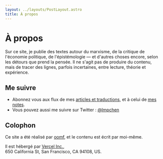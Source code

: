 ```yaml
---
layout: ../layouts/PostLayout.astro
title: À propos
---
```


# À propos

Sur ce site, je publie des textes autour du marxisme, de la critique de l'économie politique, de l'épistémologie — et d'autres choses encore, selon les détours que prend la pensée. Il ne s'agit pas de produire du contenu, mais de tracer des lignes, parfois incertaines, entre lecture, théorie et expérience.
 
## Me suivre

- Abonnez vous aux flux de mes [articles et traductions](/notes.xml), et à celui de [mes notes](/rss.xml).
- Vous pouvez aussi me suivre sur Twitter : [@lmpchen](https://x.com/lmpchen)

## Colophon

Ce site a été réalisé par [oomf](https://josephclenet.fr/), et le contenu est écrit par moi-même.

Il est hébergé par [Vercel Inc.](https://vercel.com/),\
650 California St, San Francisco, CA 94108, US.
